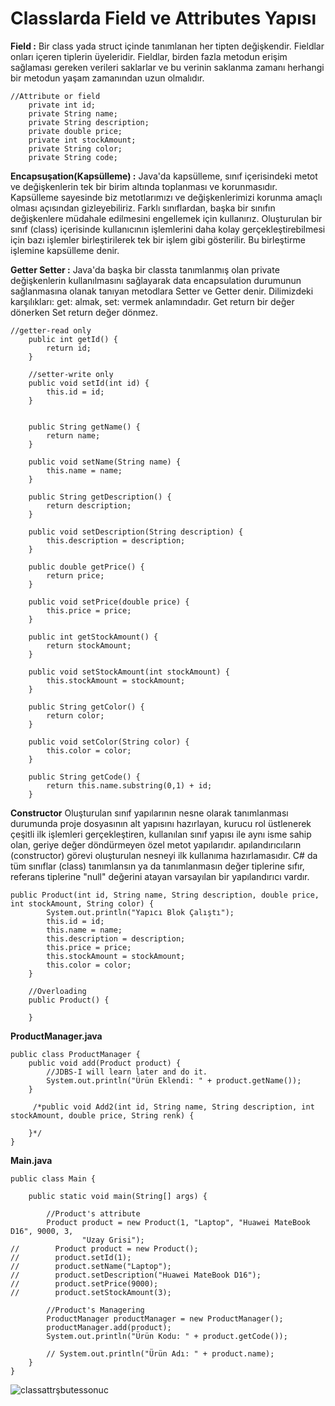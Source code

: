 # Classlarda Field ve Attributes Yapısı
**Field :** Bir class yada struct içinde tanımlanan her tipten değişkendir. Fieldlar onları içeren tiplerin üyeleridir. Fieldlar, birden fazla metodun erişim sağlaması 
gereken verileri saklarlar ve bu verinin saklanma zamanı herhangi bir metodun yaşam zamanından uzun olmalıdır.

```
//Attribute or field
    private int id;
    private String name;
    private String description;
    private double price;
    private int stockAmount;
    private String color;
    private String code;
```

**Encapsuşation(Kapsülleme) :** Java'da kapsülleme, sınıf içerisindeki metot ve değişkenlerin tek bir birim altında toplanması ve korunmasıdır. Kapsülleme sayesinde biz 
metotlarımızı ve değişkenlerimizi korunma amaçlı olması açısından gizleyebiliriz. Farklı sınıflardan, başka bir sınıfın değişkenlere müdahale edilmesini engellemek için 
kullanırız. Oluşturulan bir sınıf (class) içerisinde kullanıcının işlemlerini daha kolay gerçekleştirebilmesi için bazı işlemler birleştirilerek tek bir işlem gibi 
gösterilir. Bu birleştirme işlemine kapsülleme denir.

**Getter Setter :** Java'da başka bir classta tanımlanmış olan private değişkenlerin kullanılmasını sağlayarak data encapsulation durumunun sağlanmasına olanak tanıyan 
metodlara Setter ve Getter denir. Dilimizdeki karşılıkları: get: almak, set: vermek anlamındadır. Get return bir değer dönerken Set return değer dönmez.

```
//getter-read only
    public int getId() {
        return id;
    }

    //setter-write only
    public void setId(int id) {
        this.id = id;
    }


    public String getName() {
        return name;
    }

    public void setName(String name) {
        this.name = name;
    }

    public String getDescription() {
        return description;
    }

    public void setDescription(String description) {
        this.description = description;
    }

    public double getPrice() {
        return price;
    }

    public void setPrice(double price) {
        this.price = price;
    }

    public int getStockAmount() {
        return stockAmount;
    }

    public void setStockAmount(int stockAmount) {
        this.stockAmount = stockAmount;
    }

    public String getColor() {
        return color;
    }

    public void setColor(String color) {
        this.color = color;
    }

    public String getCode() {
        return this.name.substring(0,1) + id;
    }
```

**Constructor** Oluşturulan sınıf yapılarının nesne olarak tanımlanması durumunda proje dosyasının alt yapısını hazırlayan, kurucu rol üstlenerek çeşitli ilk işlemleri
gerçekleştiren, kullanılan sınıf yapısı ile aynı isme sahip olan, geriye değer döndürmeyen özel metot yapılarıdır. apılandırıcıların (constructor) görevi oluşturulan 
nesneyi ilk kullanıma hazırlamasıdır. C# da tüm sınıflar (class) tanımlansın ya da tanımlanmasın değer tiplerine sıfır, referans tiplerine "null" değerini atayan 
varsayılan bir yapılandırıcı vardır.

```
public Product(int id, String name, String description, double price, int stockAmount, String color) {
        System.out.println("Yapıcı Blok Çalıştı");
        this.id = id;
        this.name = name;
        this.description = description;
        this.price = price;
        this.stockAmount = stockAmount;
        this.color = color;
    }

    //Overloading
    public Product() {

    }
```

**ProductManager.java**

```
public class ProductManager {
    public void add(Product product) {
        //JDBS-I will learn later and do it.
        System.out.println("Ürün Eklendi: " + product.getName());
    }

     /*public void Add2(int id, String name, String description, int stockAmount, double price, String renk) {

    }*/
}

```

**Main.java**

```
public class Main {

    public static void main(String[] args) {

        //Product's attribute
        Product product = new Product(1, "Laptop", "Huawei MateBook D16", 9000, 3,
                "Uzay Grisi");
//        Product product = new Product();
//        product.setId(1);
//        product.setName("Laptop");
//        product.setDescription("Huawei MateBook D16");
//        product.setPrice(9000);
//        product.setStockAmount(3);

        //Product's Managering
        ProductManager productManager = new ProductManager();
        productManager.add(product);
        System.out.println("Ürün Kodu: " + product.getCode());

        // System.out.println("Ürün Adı: " + product.name);
    }
}

```

![classattrşbutessonuc](https://user-images.githubusercontent.com/86554799/192640007-c24c8562-89ff-499a-a63a-fdf97ca83403.png)
